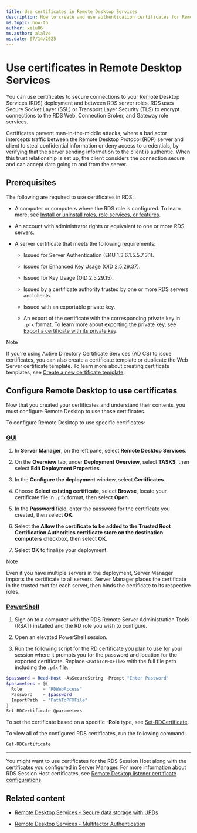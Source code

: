 ```yaml
---
title: Use certificates in Remote Desktop Services
description: How to create and use authentication certificates for Remote Desktop Services.
ms.topic: how-to
author: xelu86
ms.author: alalve
ms.date: 07/14/2025
---
```


# Use certificates in Remote Desktop Services

You can use certificates to secure connections to your Remote Desktop Services (RDS) deployment and between RDS server roles. RDS uses Secure Socket Layer (SSL) or Transport Layer Security (TLS) to encrypt connections to the RDS Web, Connection Broker, and Gateway role services.

Certificates prevent man-in-the-middle attacks, where a bad actor intercepts traffic between the Remote Desktop Protocol (RDP) server and client to steal confidential information or deny access to credentials, by verifying that the server sending information to the client is authentic. When this trust relationship is set up, the client considers the connection secure and can accept data going to and from the server.

## Prerequisites

The following are required to use certificates in RDS:

- A computer or computers where the RDS role is configured. To learn more, see [Install or uninstall roles, role services, or features](../../administration/server-manager/install-or-uninstall-roles-role-services-or-features.md).

- An account with administrator rights or equivalent to one or more RDS servers.

- A server certificate that meets the following requirements:

  - Issued for Server Authentication (EKU 1.3.6.1.5.5.7.3.1).

  - Issued for Enhanced Key Usage (OID 2.5.29.37).

  - Issued for Key Usage (OID 2.5.29.15).

  - Issued by a certificate authority trusted by one or more RDS servers and clients.

  - Issued with an exportable private key.

  - An export of the certificate with the corresponding private key in `.pfx` format. To learn more about exporting the private key, see [Export a certificate with its private key](../../identity/ad-cs/export-certificate-private-key.md).

>[!NOTE]
>If you're using Active Directory Certificate Services (AD CS) to issue certificates, you can also create a certificate template or duplicate the Web Server certificate template. To learn more about creating certificate templates, see [Create a new certificate template](../../identity/ad-cs/manage-certificate-templates.md#create-a-new-certificate-template).

## Configure Remote Desktop to use certificates

Now that you created your certificates and understand their contents, you must configure Remote Desktop to use those certificates.

To configure Remote Desktop to use specific certificates:

### [GUI](#tab/gui)

1. In **Server Manager**, on the left pane, select **Remote Desktop Services**.

1. On the **Overview** tab, under **Deployment Overview**, select **TASKS**, then select **Edit Deployment Properties**.

1. In the **Configure the deployment** window, select **Certificates**.

1. Choose **Select existing certificate**, select **Browse**, locate your certificate file in `.pfx` format, then select **Open**.

1. In the **Password** field, enter the password for the certificate you created, then select **OK**.

1. Select the **Allow the certificate to be added to the Trusted Root Certification Authorities certificate store on the destination computers** checkbox, then select **OK**.

1. Select **OK** to finalize your deployment.

>[!NOTE]
>Even if you have multiple servers in the deployment, Server Manager imports the certificate to all servers. Server Manager places the certificate in the trusted root for each server, then binds the certificate to its respective roles.

### [PowerShell](#tab/powershell)

1. Sign on to a computer with the RDS Remote Server Administration Tools (RSAT) installed and the RD role you wish to configure.

1. Open an elevated PowerShell session.

1. Run the following script for the RD certificate you plan to use for your session where it prompts you for the password and location for the exported certificate. Replace `<PathToPFXFile>` with the full file path including the `.pfx` file.

  ```powershell
  $password = Read-Host -AsSecureString -Prompt "Enter Password"
  $parameters = @{
    Role        = "RDWebAccess"
    Password    = $password
    ImportPath  = "PathToPFXFile"
  }
  Set-RDCertificate @parameters
  ```

To set the certificate based on a specific **-Role** type, see [Set-RDCertificate](/powershell/module/rdmgmt/set-rdcertificate).

To view all of the configured RDS certificates, run the following command:

```powershell
Get-RDCertificate
```

---

You might want to use certificates for the RDS Session Host along with the certificates you configured in Server Manager. For more information about RDS Session Host certificates, see [Remote Desktop listener certificate configurations](/troubleshoot/windows-server/remote/remote-desktop-listener-certificate-configurations).

## Related content

- [Remote Desktop Services - Secure data storage with UPDs](rds-plan-secure-data-storage.md)

- [Remote Desktop Services - Multifactor Authentication](rds-plan-mfa.md)
